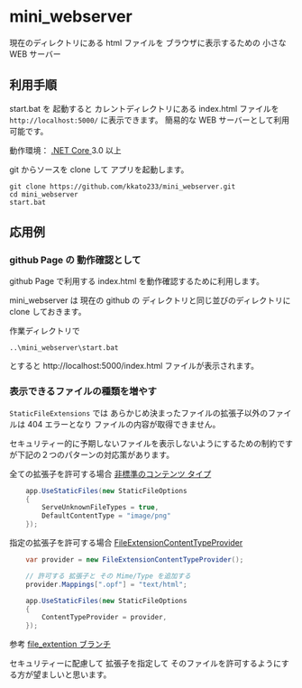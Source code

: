# mini_webserver
現在のディレクトリにある html ファイルを ブラウザに表示するための 小さな WEB サーバー

## 利用手順
start.bat を 起動すると カレントディレクトリにある index.html ファイルを `http://localhost:5000/` に表示できます。 簡易的な WEB サーバーとして利用可能です。

動作環境： [.NET Core ](https://dotnet.microsoft.com/download) 3.0 以上

git からソースを clone して アプリを起動します。
```
git clone https://github.com/kkato233/mini_webserver.git
cd mini_webserver
start.bat
```


## 応用例

### github Page の 動作確認として

github Page で利用する index.html を動作確認するために利用します。

mini_webserver は 現在の github の ディレクトリと同じ並びのディレクトリに clone しておきます。

作業ディレクトリで
```
..\mini_webserver\start.bat
```

とすると http://localhost:5000/index.html ファイルが表示されます。


### 表示できるファイルの種類を増やす

`StaticFileExtensions` では あらかじめ決まったファイルの拡張子以外のファイルは 404 エラーとなり ファイルの内容が取得できません。

セキュリティー的に予期しないファイルを表示しないようにするための制約ですが下記の２つのパターンの対応策があります。

全ての拡張子を許可する場合
[非標準のコンテンツ タイプ](https://docs.microsoft.com/ja-jp/aspnet/core/fundamentals/static-files?view=aspnetcore-3.1#non-standard-content-types)

``` C#
    app.UseStaticFiles(new StaticFileOptions
    {
        ServeUnknownFileTypes = true,
        DefaultContentType = "image/png"
    });
```

指定の拡張子を許可する場合
[FileExtensionContentTypeProvider](https://docs.microsoft.com/ja-jp/aspnet/core/fundamentals/static-files?view=aspnetcore-3.1#fileextensioncontenttypeprovider)


``` C#
    var provider = new FileExtensionContentTypeProvider();

    // 許可する 拡張子と その Mime/Type を追加する
    provider.Mappings[".opf"] = "text/html";

    app.UseStaticFiles(new StaticFileOptions
    {
        ContentTypeProvider = provider,
    });
```

参考 [file_extention ブランチ](https://github.com/kkato233/mini_webserver/tree/file_extention)

セキュリティーに配慮して 拡張子を指定して そのファイルを許可するようにする方が望ましいと思います。
